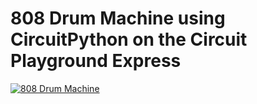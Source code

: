 # 808 Drum Machine using CircuitPython on the Circuit Playground Express

[![808 Drum Machine](https://img.youtube.com/vi/YvdeLdJtsbs/0.jpg)](https://www.youtube.com/watch?v=YvdeLdJtsbs)
